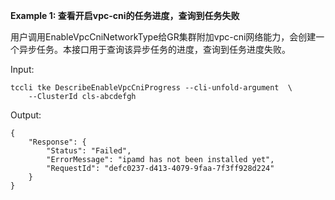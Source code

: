 **Example 1: 查看开启vpc-cni的任务进度，查询到任务失败**

用户调用EnableVpcCniNetworkType给GR集群附加vpc-cni网络能力，会创建一个异步任务。本接口用于查询该异步任务的进度，查询到任务进度失败。

Input: 

```
tccli tke DescribeEnableVpcCniProgress --cli-unfold-argument  \
    --ClusterId cls-abcdefgh
```

Output: 
```
{
    "Response": {
        "Status": "Failed",
        "ErrorMessage": "ipamd has not been installed yet",
        "RequestId": "defc0237-d413-4079-9faa-7f3ff928d224"
    }
}
```

